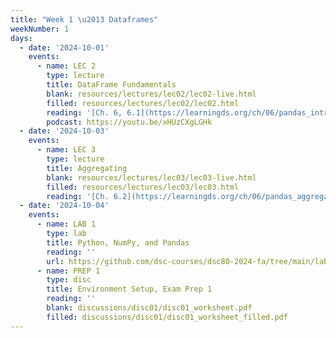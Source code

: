 ```yaml
---
title: "Week 1 \u2013 Dataframes"
weekNumber: 1
days:
  - date: '2024-10-01'
    events:
      - name: LEC 2
        type: lecture
        title: DataFrame Fundamentals
        blank: resources/lectures/lec02/lec02-live.html
        filled: resources/lectures/lec02/lec02.html
        reading: '[Ch. 6, 6.1](https://learningds.org/ch/06/pandas_intro.html)'
        podcast: https://youtu.be/xHUzCXgLGHk
  - date: '2024-10-03'
    events:
      - name: LEC 3
        type: lecture
        title: Aggregating
        blank: resources/lectures/lec03/lec03-live.html
        filled: resources/lectures/lec03/lec03.html
        reading: '[Ch. 6.2](https://learningds.org/ch/06/pandas_aggregating.html)'
  - date: '2024-10-04'
    events:
      - name: LAB 1
        type: lab
        title: Python, NumPy, and Pandas
        reading: ''
        url: https://github.com/dsc-courses/dsc80-2024-fa/tree/main/labs/lab01
      - name: PREP 1
        type: disc
        title: Environment Setup, Exam Prep 1
        reading: ''
        blank: discussions/disc01/disc01_worksheet.pdf
        filled: discussions/disc01/disc01_worksheet_filled.pdf
---
```

